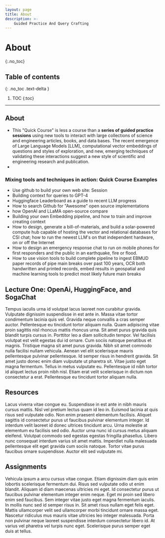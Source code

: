 ```yaml
---
layout: page
title: About
description: >-
    Guided Practice And Query Crafting
---
```


# About
{:.no_toc}

## Table of contents
{: .no_toc .text-delta }

1. TOC
{:toc}

---

## About

- This "Quick Course" is less a course than a **series of guided practice sessions** using new tools to interact with large collections of science and engineering articles, books, and data bases. The recent emergence of Large Language Models [LLM], computational vector embeddings of questions and styles of exploration, and new, emerging techniques of validating these interactions suggest a new style of scientific and engineering research and publication.
- 
### Mixing tools and techniques in action: Quick Course Examples
- Use github to build your own web site: Session 
- Building context for queries to GPT-4
- Huggingface Leaderboard as a guide to recent LLM progress
- How to search Github for "Awesome" open source implementations
- how OpenAI and LLaMA open-source compare
- Building your own Embedding pipeline, and how to train and improve creating context
- How to design, generate a bill-of-materials, and build a solar-powered compute hub capable of hosting the vector and relational databases for CSI chat; how to run the newest LLM's on that independent hardware, on or off the Internet
- How to design an emergency response chat to run on mobile phones for first responders and the public in an earthquake, fire or flood.
- How to use vision tools to build complete pipeline to ingest EBMUD paper records of pipe main breaks over past 100 years, OCR both handwritten and printed records, embed results in geospatial and machine learning tools to predict most likely future main breaks
## Lecture One: OpenAi, HuggingFace, and SogaChat

Tempus iaculis urna id volutpat lacus laoreet non curabitur gravida. Vulputate dignissim suspendisse in est ante in. Massa vitae tortor condimentum lacinia quis vel. Gravida neque convallis a cras semper auctor. Pellentesque eu tincidunt tortor aliquam nulla. Quam adipiscing vitae proin sagittis nisl rhoncus mattis rhoncus urna. Sit amet purus gravida quis blandit turpis cursus in. Porttitor leo a diam sollicitudin tempor. Vel facilisis volutpat est velit egestas dui id ornare. Cum sociis natoque penatibus et magnis. Tristique magna sit amet purus gravida. Nibh sit amet commodo nulla facilisi nullam vehicula. Aenean vel elit scelerisque mauris pellentesque pulvinar pellentesque. Id semper risus in hendrerit gravida. Sit amet justo donec enim diam vulputate ut pharetra sit. Vitae justo eget magna fermentum. Tellus in metus vulputate eu. Pellentesque id nibh tortor id aliquet lectus proin nibh nisl. Etiam erat velit scelerisque in dictum non consectetur a erat. Pellentesque eu tincidunt tortor aliquam nulla.

## Resources

Lacus viverra vitae congue eu. Suspendisse in est ante in nibh mauris cursus mattis. Nisl vel pretium lectus quam id leo in. Euismod lacinia at quis risus sed vulputate odio. Non enim praesent elementum facilisis. Aliquet sagittis id consectetur purus ut faucibus pulvinar elementum integer. Id interdum velit laoreet id donec ultrices tincidunt arcu. Urna molestie at elementum eu facilisis sed odio. Auctor urna nunc id cursus metus aliquam eleifend. Volutpat commodo sed egestas egestas fringilla phasellus. Libero nunc consequat interdum varius sit amet mattis. Imperdiet nulla malesuada pellentesque elit eget gravida cum sociis natoque. Tortor vitae purus faucibus ornare suspendisse. Auctor elit sed vulputate mi.

## Assignments

Vehicula ipsum a arcu cursus vitae congue. Etiam dignissim diam quis enim lobortis scelerisque fermentum dui. Risus sed vulputate odio ut enim blandit. Aliquam id diam maecenas ultricies mi eget. Id consectetur purus ut faucibus pulvinar elementum integer enim neque. Eget mi proin sed libero enim sed faucibus. Sem integer vitae justo eget magna fermentum iaculis. In mollis nunc sed id semper risus in. Sit amet risus nullam eget felis eget. Mattis ullamcorper velit sed ullamcorper morbi tincidunt ornare massa eget. Nascetur ridiculus mus mauris vitae ultricies leo integer malesuada. Porta non pulvinar neque laoreet suspendisse interdum consectetur libero id. At varius vel pharetra vel turpis nunc eget. Scelerisque purus semper eget duis at tellus.
